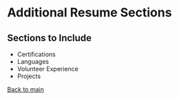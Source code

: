# Additional Resume Sections

## Sections to Include
- Certifications
- Languages
- Volunteer Experience
- Projects

[Back to main](../README.md)
